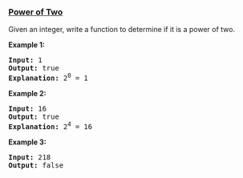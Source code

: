 ### [Power of Two](https://leetcode.com/problems/power-of-two)

<p>Given an integer, write a function to determine if it is a power of two.</p>

<p><strong>Example 1:</strong></p>

<pre>
<strong>Input:</strong> 1
<strong>Output:</strong> true 
<strong>Explanation: </strong>2<sup>0</sup>&nbsp;= 1
</pre>

<p><strong>Example 2:</strong></p>

<pre>
<strong>Input:</strong> 16
<strong>Output:</strong> true
<strong>Explanation: </strong>2<sup>4</sup>&nbsp;= 16</pre>

<p><strong>Example 3:</strong></p>

<pre>
<strong>Input:</strong> 218
<strong>Output:</strong> false</pre>
